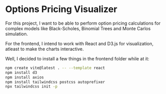 # Options Pricing Visualizer

For this project, I want to be able to perform option pricing calculations for complex models like Black-Scholes, Binomial Trees and Monte Carlos simulation.

For the frontend, I intend to work with React and D3.js for visualization, atleast to make the charts interactive.

Well, I decided to install a few things in the frontend folder while at it:

```bash
npm create vite@latest . -- --template react
npm install d3
npm install axios
npm install tailwindcss postcss autoprefixer
npx tailwindcss init -p
```

